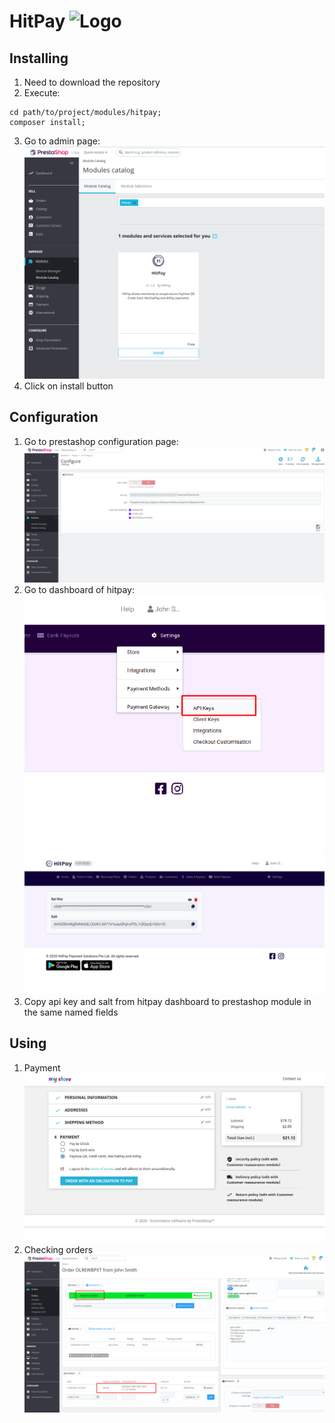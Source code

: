 # HitPay ![Logo](logo.png)

## Installing

1. Need to download the repository
2. Execute:
```shell
cd path/to/project/modules/hitpay;
composer install;
```
3. Go to admin page:
![](views/img/readme/admin1.png)
4. Click on install button

## Configuration
1. Go to prestashop configuration page:
![](views/img/readme/admin2.png)
2. Go to dashboard of hitpay:
![](views/img/readme/admin3.png)
![](views/img/readme/admin4.png)
3. Copy api key and salt from hitpay dashboard to prestashop module in the same named fields

## Using

1. Payment
![](views/img/readme/admin5.png)
2. Checking orders
![](views/img/readme/admin6.png)